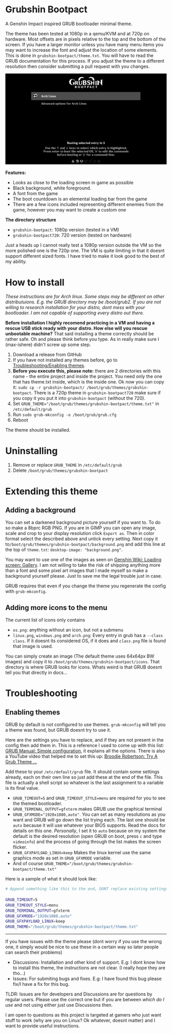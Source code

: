 # Grubshin Bootpact

A Genshin Impact inspired GRUB bootloader minimal theme. 

The theme has been tested at 1080p in a qemu/KVM and at 720p on hardware. Most offsets are in pixels relative to the top and the bottom of the screen.
If you have a larger monitor unless you have many menu items you may want to increase the font and adjust the location
of some elements. This is done in `grubshin-bootpact/theme.txt`. You will have to read the GRUB documentation for this process.
If you adjust the theme to a different resolution then consider submitting a pull request with you changes.

![Theme screenshot](https://github.com/max-ishere/grubshin-bootpact/blob/main/How_it_looks.png)

**Features:**
- Looks as close to the loading screen in game as possible
- Black background, white foreground.
- A font from the game
- The boot countdown is an elemental loading bar from the game
- There are a few icons included representing different enemies from the game, however you may want to create a custom one

**The directory structure**
- `grubshin-bootpact`: 1080p version (tested in a VM)
- `grubshin-bootpact720`: 720 version (tested on hardware)

Just a heads up I cannot really test a 1080p version outside the VM so the more polished one is the 720p one. The VM is quite limiting in that it doesnt support different sized fonts. I have tried to make it look good to the best of my ability.

# How to install
*These instructions are for Arch linux. Some steps may be different on other distributuions. E.g. the GRUB directory may be /boot/grub2. If you are not willing to research installation for your distro, dont mess with your bootloader. I am not capable of supporting every distro out there.*

**Before installation I highly recomend practicing in a VM and having a rescue USB stick ready with your distro. How else will you rescue unbootable machine?** That said installing a theme correctly should be rather safe. Oh and please think before you type. As in really make sure I (max-ishere) didn't screw up some step.

1. Download a release from GitHub
2. If you have not installed any themes before, go to [Troubleshooting/Enabling themes](#enabling-themes).
3. **Before you execute this, please note:** there are 2 directories with this name - the entire project and inside the project. You need only the one that has theme.txt inside, which is the inside one. Ok now you can copy it: `sudo cp -r grubshin-bootpact/ /boot/grub/themes/grubshin-bootpact`. There is a 720p theme in `grubshin-bootpact720` make sure if you copy it you put it into `grubshin-bootpact` (without the 720).
4. Set `GRUB_THEME="/boot/grub/themes/grubshin-bootpact/theme.txt"` in `/etc/default/grub`
5. Run `sudo grub-mkconfig -o /boot/grub/grub.cfg`
6. Reboot

The theme should be installed.

# Uninstalling

1. Remove or replace `GRUB_THEME` in `/etc/default/grub`
2. Delete `/boot/grub/themes/grubshin-bootpact`

# Extending this theme

## Adding a background

You can set a darkened background picture yourself if you want to. To do so make a 8bprc RGB PNG. If you are in GIMP you can open any image, scale and crop to your display resolution click `Export as`. Then in color format select the described above and untick every setting. Next copy it to`/boot/grub/themes/grubshin-bootpact/background.png` and add this line at the top of `theme.txt`: `desktop-image: "background.png"`.

You may want to use one of the images as seen on [Genshin Wiki: Loading screen: Gallery](https://genshin-impact.fandom.com/wiki/Loading_Screen). I am not willing to take the risk of shipping anything more than a font and some pixel art images that I made myself so make a background yourself please. Just to save me the legal trouble just in case.

GRUB requires that even if you change the theme you regenerate the config with `grub-mkconfig`.

## Adding more icons to the menu

The current list of icons only contains
- `os.png`: anything without an icon, but not a submenu
- `linux.png`, `windows.png` and `arch.png`: Every entry in grub has a `--class class`. If it doesnt its considered OS, if it does and *`class`*`.png` file is found that image is used.

You can simply create an image (The default theme uses 64x64px BW images) and copy it to `/boot/grub/themes/grubshin-bootpact/icons`. That directory is where GRUB looks for icons. Whats weird is that GRUB doesnt tell you that directly in docs...

# Troubleshooting

## Enabling themes

GRUB by default is not configured to use themes. `grub-mkconfig` will tell you a theme was found, but GRUB doesnt try to use it.

Here are the settings you have to replace, and if they are not present in the config then add them in. This is a reference I used to 
come up with this list: [GRUB Manual: Simple configuration](https://www.gnu.org/software/grub/manual/grub/grub.html#Simple-configuration),
it explains all the options. There is also a YouTube video that helped me to set this up: [Broodie Robertson: Try A Grub Theme ...](https://youtu.be/smkzKmrtza4)

Add these to your `/etc/default/grub` file. It should contain some settings already, each on their own line so just add these at the end of the file. This file is actually a shell script so whatever is the last assignment to a variable is its final value.

- `GRUB_TIMEOUT=5` and `GRUB_TIMEOUT_STYLE=menu` are required for you to see the themed bootloader.
- `GRUB_TERMINAL_OUTPUT=gfxterm` makes GRUB use the graphical terminal
- `GRUB_GFXMODE="1920x1080,auto"`. You can set as many resolutions as you want and GRUB will go down the list trying each. The last one should be `auto` because it will use whatever your BIOS supports. Read the docs for details on this one. *Personally*, I set it to `auto` because on my system the default is the desired resolution (open GRUB on boot, press `c` and type `videoinfo`) and the process of going through the list makes the screen flicker.
- `GRUB_GFXPAYLOAD_LINUX=keep` Makes the linux kernel use the same graphics mode as set in `GRUB_GFXMODE` variable.
- And of course `GRUB_THEME="/boot/grub/themes/grubshin-bootpact/theme.txt"`

Here is a sample of what it should look like:
```sh
# Append something like this to the end, DONT replace existing settings!

GRUB_TIMEOUT=5
GRUB_TIMEOUT_STYLE=menu
GRUB_TERMINAL_OUTPUT=gfxterm
GRUB_GFXMODE="1920x1080,auto"
GRUB_GFXPAYLOAD_LINUX=keep
GRUB_THEME="/boot/grub/themes/grubshin-bootpact/theme.txt"
```

-----------------------------------------

If you have issues with the theme please (dont worry if you use the wrong one, it simply would be nice to use these in a certain way so later people can search their problems)
- Discussions: Installation and other kind of support. E.g: I dont know how to install this theme, the instructions are not clear. (I really hope they are tho...)
- Issues: For submiting bugs and fixes. E.g: I have found this bug please fix/I have a fix for this bug.

TLDR: Issues are for developers and Discussions are for questions by regular users. Please use the correct one but if you are between *which do I use* and not using either just use Discussions then.

I am open to questions as this project is targeted at gamers who just want stuff to work (why are you on Linux? Ok whatever, doesnt matter) and I want to provide useful instructions.

